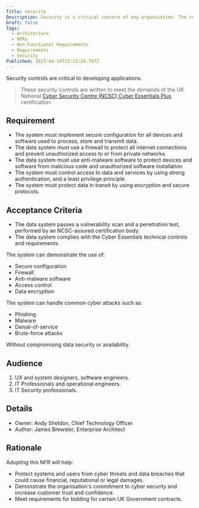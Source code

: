 ```yaml
---
Title: Security
Description: Security is a critical concern of any organisation. The requirements will help you baseline security needs and understand the risks in your app.
Draft: false
Tags:
  - Architecture
  - NFRs
  - Non-Functional Requirements
  - Requirements
  - Security
Published: 2023-04-24T15:13:24.797Z
---
```


Security controls are critical to developing applications.

> These security controls are written to meet the demands of the UK National [Cyber Security Centre (NCSC) Cyber Essentials Plus](https://www.ncsc.gov.uk/cyberessentials/overview) certification.

## Requirement

* The system must implement secure configuration for all devices and software used to process, store and transmit data.
* The data system must use a firewall to protect all internet connections and prevent unauthorized access to or from private networks.
* The data system must use anti-malware software to protect devices and software from malicious code and unauthorized software installation
* The system must control access to data and services by using strong authentication, and a least privilege principle.
* The system must protect data in transit by using encryption and secure protocols.

## Acceptance Criteria

* The data system passes a vulnerability scan and a penetration test, performed by an NCSC-assured certification body.
* The data system complies with the Cyber Essentials technical controls and requirements.

The system can demonstrate the use of:
* Secure configuration
* Firewall
* Anti-malware software
* Access control
* Data encryption

The system can handle common cyber attacks such as:

* Phishing
* Malware
* Denial-of-service
* Brute-force attacks

Without compromising data security or availability.

## Audience

  1. UX and system designers, software engineers.
  2. IT Professionals and operational engineers.
  3. IT Security professionals.

## Details

* Owner: Andy Sheldon, Chief Technology Officer
* Author: James Brewster, Enterprise Architect

## Rationale

Adopting this NFR will help:

* Protect systems and users from cyber threats and data breaches that could cause financial, reputational or legal damages.
* Demonstrate the organisation's commitment to cyber security and increase customer trust and confidence.
* Meet requirements for bidding for certain UK Government contracts.
